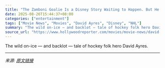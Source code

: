 ```yaml
---
title: "The Zamboni Goalie Is a Disney Story Waiting to Happen. But He’d Rather Disney Not Tell It"
date: 2025-08-26T15:44:37+08:00
categories: ["entertainment"]
tags: ["Movie News", "Movies", "David Ayres", "Disney", "NHL"]
summary: "The wild on-ice — and backlot — tale of hockey folk hero David Ayres."
source_url: "https://www.hollywoodreporter.com/movies/movie-news/david-ayres-zamboni-goalie-movie-1236353568/"
---
```


The wild on-ice — and backlot — tale of hockey folk hero David Ayres.

---

*来源: [原文链接](https://www.hollywoodreporter.com/movies/movie-news/david-ayres-zamboni-goalie-movie-1236353568/)*
